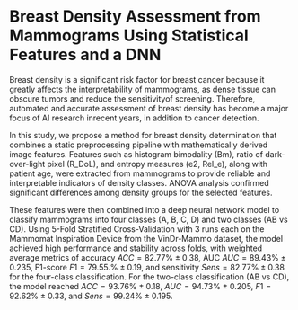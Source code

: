 # Breast Density Assessment from Mammograms Using Statistical Features and a DNN

Breast density is a significant risk factor for breast cancer because it greatly affects the interpretability of mammograms,
as dense tissue can obscure tumors and reduce the sensitivityof screening. Therefore, automated and accurate assessment
of breast density has become a major focus of AI research inrecent years, in addition to cancer detection.

In this study, we propose a method for breast density determination that combines a static preprocessing pipeline with mathematically derived image features. Features such as histogram bimodality (Bm), ratio of dark-over-light pixel  (R\_DoL), and entropy measures (e2, Rel\_e), along with patient age, were extracted from mammograms to provide reliable and interpretable indicators of density classes. ANOVA analysis confirmed significant differences among density groups for the selected features.  

These features were then combined into a deep neural network model to classify mammograms into four classes (A, B, C, D) and two classes (AB vs CD). Using 5-Fold Stratified Cross-Validation with 3 runs each on the Mammomat Inspiration Device from the VinDr-Mammo dataset, the model achieved high performance and stability across folds, with weighted average metrics of accuracy $ACC = 82.77\% \pm 0.38$, AUC $AUC = 89.43\% \pm 0.235$, F1-score $F1 = 79.55.\% \pm 0.19$, and sensitivity $Sens = 82.77\% \pm 0.38$ for the four-class classification. For the two-class classification (AB vs CD), the model reached $ACC = 93.76\% \pm 0.18$, $AUC = 94.73\% \pm 0.205$, $F1 =92.62\% \pm 0.33$, and $Sens = 99.24\% \pm 0.195$.
